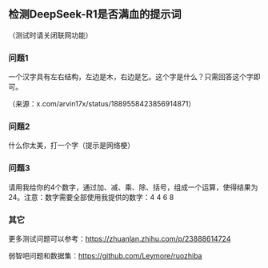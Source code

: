 ## 检测DeepSeek-R1是否满血的提示词

（测试时请关闭联网功能）

### 问题1

一个汉字具有左右结构，左边是木，右边是乞。这个字是什么？只需回答这个字即可。

（来源：x.com/arvin17x/status/1889558423856914871）

### 问题2

什么你太美，打一个字（提示是网络梗）

### 问题3

请用我给你的4个数字，通过加、减、乘、除、括号，组成一个运算，使得结果为24。注意：数字需要全部使用我提供的数字：4 4 6 8

### 其它

更多测试问题可以参考：https://zhuanlan.zhihu.com/p/23888614724

弱智吧问题和数据集：https://github.com/Leymore/ruozhiba